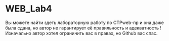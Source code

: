 # WEB_Lab4
Вы можете найти здеть лабораторную работу по СТРweb-пр и она даже была сдана, но автор не гарантирует её правильность и адекватность !
Изначально автор хотел ограничить вас в правах, но Github вас спас.

